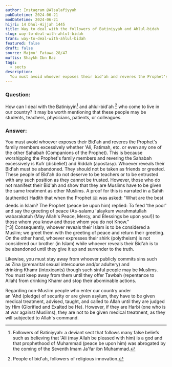 ```yaml
---
author: Instagram @Alsalafiyyah
pubDatetime: 2024-06-21
modDatetime: 2024-06-21
hijri: 14 Dhul-Hijjah 1445
title: Way to deal with the followers of Batiniyyah and Ahlul-bidah
slug: way-to-deal-with-ahlul-bidah
trans: way-to-deal-with-ahlul-bidah
featured: false
draft: false
source: Majmu' Fatawa 28/47
muftis: Shaykh Ibn Baz
tags:
  - sects
description:
  You must avoid whoever exposes their bid'ah and reveres the Prophet's family members excessively whether 'Ali, Fatimah, etc. or even any one of the other companions of the Prophet. This is because worshipping the Prophet's family members and revering the Sahabah excessively is disbelief and apostasy. 
---
```


### Question:
How can I deal with the Batiniyyin[^1] and ahlul-bid'ah [^2] who come to live in our country? It may be worth mentioning that these people may be students, teachers, physicians, patients, or colleagues.

### Answer: 
You must avoid whoever exposes their Bid'ah and reveres the Prophet's family members excessively whether 'Ali, Fatimah, etc. or even any one of the other Sahabah (Companions of the Prophet). This is because worshipping the Prophet's family members and revering the Sahabah excessively is Kufr (disbelief) and Riddah (apostasy). Whoever reveals their Bid'ah must be abandoned. They should not be taken as friends or greeted. These people of Bid'ah do not deserve to be teachers or to be entrusted with any such position as they cannot be trusted. However, those who do not manifest their Bid'ah and show that they are Muslims have to be given the same treatment as other Muslims. A proof for this is narrated in a Sahih (authentic) Hadith that when the Prophet ﷺ was asked: "What are the best deeds in Islam? The Prophet (peace be upon him) replied: To feed 'the poor' and say the greeting of peace (As-salamu 'alaykum warahmatullah wabarakatuh (May Allah's Peace, Mercy, and Blessings be upon you!)) to those whom you know and those whom you do not Know." [^3] Consequently, whoever reveals their Islam is to be considered a Muslim; we greet them with the greeting of peace and return their greeting. On the other hand, whoever expresses their shirk (polytheism) is not considered our brother (in Islam) while whoever reveals their Bid'ah is to be abandoned until they give it up and surrender to the truth.

Likewise, you must stay away from whoever publicly commits sins such as Zina (premarital sexual intercourse and/or adultery) and drinking Khamr (intoxicants) though such sinful people may be Muslims. You must keep away from them until they offer Tawbah (repentance to Allah) from drinking Khamr and stop their abominable actions.

Regarding non-Muslim people who enter our country under an 'Ahd (pledge) of security or are given asylum, they have to be given medical treatment, advised, taught, and called to Allah until they are judged by Him (Glorified and Exalted be He). However, if they are Harbi (one who is at war against Muslims), they are not to be given medical treatment, as they will subjected to Allah's command.


[^1]: Followers of Batiniyyah: a deviant sect that follows many false beliefs such as believing that 'Ali (may Allah be pleased with him) is a god and that prophethood of Muhammad (peace be upon him) was abrogated by the coming of the Seventh Imam Ja'far ibn Muhammad. 
[^2]: People of bid'ah, followers of religious innovation.
